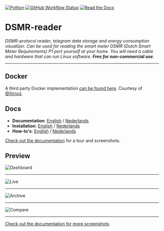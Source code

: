 [![Python](https://img.shields.io/badge/python-3.7%20|%203.8%20|%203.9|%203.10-brightgreen.svg?style=for-the-badge)](https://devguide.python.org/#status-of-python-branches)
[![GitHub Workflow Status](https://img.shields.io/github/workflow/status/dsmrreader/dsmr-reader/Automated%20tests/v5?label=Tests&style=for-the-badge)](https://github.com/dsmrreader/dsmr-reader/actions)
[![Read the Docs](https://img.shields.io/readthedocs/dsmr-reader/v5?style=for-the-badge)](https://dsmr-reader.readthedocs.io/)


# DSMR-reader
*DSMR-protocol reader, telegram data storage and energy consumption visualizer. 
Can be used for reading the smart meter DSMR (Dutch Smart Meter Requirements) P1 port yourself at your home. 
You will need a cable and hardware that can run Linux software. 
**Free for non-commercial use**.*

----

## Docker
A third party Docker implementation [can be found here](https://github.com/xirixiz/dsmr-reader-docker).
Courtesy of [@Xirixiz](https://github.com/xirixiz).

## Docs
- **Documentation**: [English](https://dsmr-reader.readthedocs.io/en/v5/index.html) / [Nederlands](https://dsmr-reader.readthedocs.io/nl/v5/index.html)
- **Installation**: [English](https://dsmr-reader.readthedocs.io/en/v5/tutorial/installation/step-by-step.html) / [Nederlands](https://dsmr-reader.readthedocs.io/nl/v5/tutorial/installation/step-by-step.html)
- **How-to's**: [English](https://dsmr-reader.readthedocs.io/en/v5/how-to/index.html) / [Nederlands](https://dsmr-reader.readthedocs.io/nl/v5/how-to/index.html)

[Check out the documentation](https://dsmr-reader.readthedocs.io/en/v5/explained/about.html) for a tour and screenshots.

## Preview

![Dashboard](https://github.com/dsmrreader/dsmr-reader/blob/v5/docs/_static/screenshots/v5/frontend/dashboard.png)

----

![Live](https://github.com/dsmrreader/dsmr-reader/blob/v5/docs/_static/screenshots/v5/frontend/live.png)

----

![Archive](https://github.com/dsmrreader/dsmr-reader/blob/v5/docs/_static/screenshots/v5/frontend/archive.png)

----

![Compare](https://github.com/dsmrreader/dsmr-reader/blob/v5/docs/_static/screenshots/v5/frontend/compare.png)

----

[Check out the documentation for more screenshots](https://dsmr-reader.readthedocs.io/en/v5/explained/about.html#screenshots).
